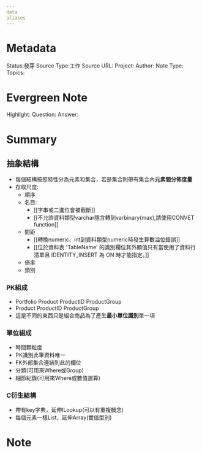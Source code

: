 ```yaml
---
data
aliases
---
```

# Metadata
Status:發芽
Source Type:工作
Source URL:
Project:
Author:
Note Type:
Topics:

# Evergreen Note
Highlight:
Question:
Answer:
# Summary
## 抽象結構
- 每個結構按照特性分為元素和集合，若是集合則帶有集合內**元素間分佈度量**
- 存取尺度:
  - 順序
  - 名目:
    - [[字串或二進位會被截斷]]
    - [[不允許資料類型varchar隱含轉到varbinary(max),請使用CONVET function]]
  - 間距
    - [[轉換numeric、int到資料類型numeric時發生算數溢位錯誤]]
    - [[位於資料表 'TableName' 的識別欄位其外顯值只有當使用了資料行清單且 IDENTITY_INSERT 為 ON 時才能指定。]]
  - 倍率
  - 類別
### PK組成
- Portfolio Product ProductID ProductGroup
- Product ProductID ProductGroup
- 這是不同的東西只是組合商品為了產生**最小單位識別**單一項
### 單位組成
- 時間顆粒度
- PK識別此筆資料唯一
- FK外部集合連結到此的欄位
- 分類(可用來Where或Group)
- 細節紀錄(可用來Where或數值運算)

### C衍生結構
- 帶有key字典，延伸ILookup(可以有重複概念)
 - 每個元素一樣List，延伸Array(實值型別)
# Note


